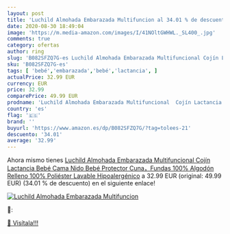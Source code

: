 ```yaml
---
layout: post
title: 'Luchild Almohada Embarazada Multifuncion al 34.01 % de descuento'
date: 2020-08-30 18:49:04
image: 'https://m.media-amazon.com/images/I/41NOltGWHWL._SL400_.jpg'
comments: true
category: ofertas
author: ring
slug: 'B082SFZQ7G-es Luchild Almohada Embarazada Multifuncional Cojín Lactancia...'
sku: 'B082SFZQ7G-es'
tags: [ 'bebé','embarazada','bebé','lactancia', ]
actualPrice: 32.99 EUR
currency: EUR
price: 32.99
comparePrice: 49.99 EUR
prodname: 'Luchild Almohada Embarazada Multifuncional  Cojín Lactancia Bebé  Cama Nido Bebé  Protector Cuna，Fundas 100% Algodón  Relleno 100% Poliéster Lavable Hipoalergénico'
country: 'es'
flag: '🇪🇸'
brand: ''
buyurl: 'https://www.amazon.es/dp/B082SFZQ7G/?tag=tolees-21'
descuento: '34.01'
average: '32.99'
---
```


Ahora mismo tienes [Luchild Almohada Embarazada Multifuncional  Cojín Lactancia Bebé  Cama Nido Bebé  Protector Cuna，Fundas 100% Algodón  Relleno 100% Poliéster Lavable Hipoalergénico](https://www.amazon.es/dp/B082SFZQ7G/?tag=tolees-21) a 32.99 EUR (original: 49.99 EUR) (34.01 %  de descuento) en el siguiente enlace!

[![Luchild Almohada Embarazada Multifuncion](https://m.media-amazon.com/images/I/41NOltGWHWL._SL400_.jpg)](https://www.amazon.es/dp/B082SFZQ7G/?tag=tolees-21)

🔎:


[🛒 Visítala!!!](https://www.amazon.es/dp/B082SFZQ7G/?tag=tolees-21)

